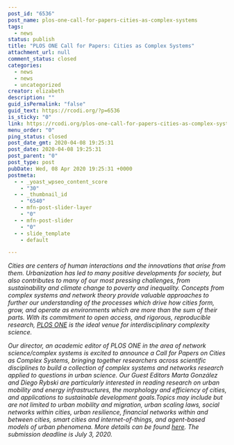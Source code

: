 ```yaml
---
post_id: "6536"
post_name: plos-one-call-for-papers-cities-as-complex-systems
tags:
  - news
status: publish
title: "PLOS ONE Call for Papers: Cities as Complex Systems"
attachment_url: null
comment_status: closed
categories:
  - news
  - news
  - uncategorized
creator: elizabeth
description: ""
guid_isPermalink: "false"
guid_text: https://rcodi.org/?p=6536
is_sticky: "0"
link: https://rcodi.org/plos-one-call-for-papers-cities-as-complex-systems/
menu_order: "0"
ping_status: closed
post_date_gmt: 2020-04-08 19:25:31
post_date: 2020-04-08 19:25:31
post_parent: "0"
post_type: post
pubDate: Wed, 08 Apr 2020 19:25:31 +0000
postmeta:
  - - _yoast_wpseo_content_score
    - "30"
  - - _thumbnail_id
    - "6540"
  - - mfn-post-slider-layer
    - "0"
  - - mfn-post-slider
    - "0"
  - - slide_template
    - default

---
```

_Cities are centers of human interactions and the innovations that arise from them. Urbanization has led to many positive developments for society, but also contributes to many of our most pressing challenges, from sustainability and climate change to poverty and inequality. Concepts from complex systems and network theory provide valuable approaches to further our understanding of the processes which drive how cities form, grow, and operate as environments which are more than the sum of their parts. With its commitment to open access, and rigorous, reproducible research,_ [_PLOS ONE_](https://journals.plos.org/plosone/) _is the ideal venue for interdisciplinary complexity science._

_Our director, an academic editor of PLOS ONE in the area of network science/complex systems is excited to announce a Call for Papers on Cities as Complex Systems, bringing together researchers across scientific disciplines to build a collection of complex systems and networks research applied to questions in urban science. Our Guest Editors Marta González and Diego Rybski are particularly interested in reading research on urban mobility and energy infrastructures, the morphology and efficiency of cities, and applications to sustainable development goals._Topics may include but are not limited to urban mobility and migration, urban scaling laws, social networks within cities, urban resilience, financial networks within and between cities, smart cities and internet-of-things, and agent-based models of urban phenomena. More details can be found [_here_](https://collections.plos.org/s/cities)_. The submission deadline is July 3, 2020._
